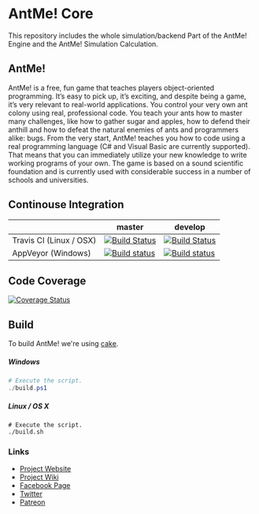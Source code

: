 # AntMe! Core

This repository includes the whole simulation/backend Part of the AntMe! Engine and the AntMe! Simulation Calculation.

## AntMe!

AntMe! is a free, fun game that teaches players object-oriented programming. It’s easy to pick up, it’s exciting, and despite being a game, it’s very relevant to real-world applications. You control your very own ant colony using real, professional code. You teach your ants how to master many challenges, like how to gather sugar and apples, how to defend their anthill and how to defeat the natural enemies of ants and programmers alike: bugs. From the very start, AntMe! teaches you how to code using a real programming language (C# and Visual Basic are currently supported). That means that you can immediately utilize your new knowledge to write working programs of your own. The game is based on a sound scientific foundation and is currently used with considerable success in a number of schools and universities.

## Continouse Integration

|  | master | develop |
| --- | ----- | ---- |
| Travis CI (Linux / OSX) | [![Build Status](https://travis-ci.org/AntMeNet/AntMeCore.svg?branch=master)](https://travis-ci.org/AntMeNet/AntMeCore) | [![Build Status](https://travis-ci.org/AntMeNet/AntMeCore.svg?branch=develop)](https://travis-ci.org/AntMeNet/AntMeCore) |
| AppVeyor (Windows) | [![Build status](https://ci.appveyor.com/api/projects/status/tm398jnj830c44h8/branch/master?svg=true)](https://ci.appveyor.com/project/reicheltp/antmecore/branch/master) | [![Build status](https://ci.appveyor.com/api/projects/status/tm398jnj830c44h8/branch/master?svg=true)](https://ci.appveyor.com/project/reicheltp/antmecore/branch/develop) |

## Code Coverage

[![Coverage Status](https://coveralls.io/repos/github/AntMeNet/AntMeCore/badge.svg?branch=develop)](https://coveralls.io/github/AntMeNet/AntMeCore?branch=develop)

## Build

To build AntMe! we're using [cake](http://cakebuild.net).

##### Windows

```powershell
# Execute the script.
./build.ps1
```

##### Linux / OS X

```console
# Execute the script.
./build.sh
```

### Links
* [Project Website](http://www.antme.net/en/)
* [Project Wiki](http://wiki.antme.net/en)
* [Facebook Page](https://www.facebook.com/antme2/)
* [Twitter](http://www.twitter.com/bobstriker)
* [Patreon](http://www.patreon.com/bobstriker)
